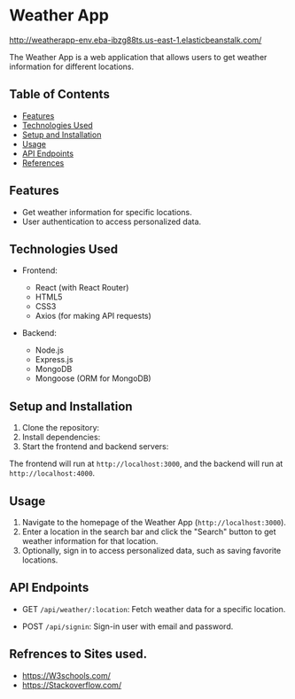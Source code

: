 # Weather App

http://weatherapp-env.eba-ibzg88ts.us-east-1.elasticbeanstalk.com/

The Weather App is a web application that allows users to get weather information for different locations.

## Table of Contents

- [Features](#features)
- [Technologies Used](#technologies-used)
- [Setup and Installation](#setup-and-installation)
- [Usage](#usage)
- [API Endpoints](#api-endpoints)
- [References](#Sites-used)

## Features

- Get weather information for specific locations.
- User authentication to access personalized data.

## Technologies Used

- Frontend:
  - React (with React Router)
  - HTML5
  - CSS3
  - Axios (for making API requests)

- Backend:
  - Node.js
  - Express.js
  - MongoDB 
  - Mongoose (ORM for MongoDB)

## Setup and Installation

1. Clone the repository:
2. Install dependencies:
3. Start the frontend and backend servers:


The frontend will run at `http://localhost:3000`, and the backend will run at `http://localhost:4000`.

## Usage

1. Navigate to the homepage of the Weather App (`http://localhost:3000`).
2. Enter a location in the search bar and click the "Search" button to get weather information for that location.
3. Optionally, sign in to access personalized data, such as saving favorite locations.

## API Endpoints

- GET `/api/weather/:location`: Fetch weather data for a specific location.

- POST `/api/signin`: Sign-in user with email and password.

## Refrences to Sites used.
- https://W3schools.com/ 
- https://Stackoverflow.com/ 








